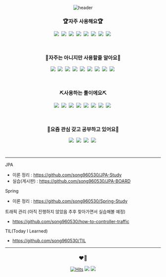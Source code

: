 <div align="center">
  
  ![header](https://capsule-render.vercel.app/api?type=slice&amp;color=008275&amp;height=200&amp;text=MunjunSong&amp;fontColor=fff&amp;fontAlign=70&amp;rotate=13&amp;fontAlignY=25&amp;desc=Developer&amp;descAlign=70.&amp;descAlignY=44)
  
  ### 🏆자주 사용해요🏆
  
  
  <p>
    <a href="#"><img src="https://img.shields.io/badge/-HTML-%23E34F26?style=flat-square&logo=HTML5&logoColor=white"/></a>&nbsp  
    <a href="#"><img src="https://img.shields.io/badge/-CSS3-%231572B6?style=flat-square&logo=CSS3&logoColor=white"/></a>&nbsp  
    <a href="#"><img src="https://img.shields.io/badge/-JavaScript-%23F7DF1E?style=flat-square&logo=JavaScript&logoColor=white"/></a>&nbsp  
    <a href="#"><img src="https://img.shields.io/badge/-jQuery-%230769AD?style=flat-square&logo=jQuery&logoColor=white"/></a>&nbsp
    <a href="#"><img src="https://img.shields.io/badge/-Java-%23007396?style=flat-square&logo=Java&logoColor=white"/></a>&nbsp  
    <a href="#"><img src="https://img.shields.io/badge/-Spring%20Boot-%236DB33F?style=flat-square&logo=Spring%20Boot&logoColor=white"/></a>&nbsp  
    <a href="#"><img src="https://img.shields.io/badge/-Spring%20Batch-%236DB33F?style=flat-square&logo=%20Boot&logoColor=white"/></a>&nbsp
    <a href="#"><img src="https://img.shields.io/badge/-Oracle-%23F80000?style=flat-square&logo=Oracle&logoColor=white"/></a>&nbsp
  </p> 
  <br/>
  
  ### 👏자주는 아니지만 사용할줄 알아요👏

  <p>
    <a href="#"><img src="https://img.shields.io/badge/-Spring%20Security-%236DB33F?style=flat-square&logo=Spring%20Security&logoColor=white"/></a>&nbsp
    <a href="#"><img src="https://img.shields.io/badge/-JSON%20Web%20Tokens-%23000000?style=flat-square&logo=JSON%20Web%20Tokens&logoColor=white"/></a>&nbsp
    <a href="#"><img src="https://img.shields.io/badge/-Docker-%232496ED?style=flat-square&logo=Docker&logoColor=white"/></a>&nbsp
    <a href="#"><img src="https://img.shields.io/badge/-Jenkins-%23D24939?style=flat-square&logo=Jenkins&logoColor=white"/></a>&nbsp
    <a href="#"><img src="https://img.shields.io/badge/-NGINX-%23009639?style=flat-square&logo=NGINX&logoColor=white"/></a>&nbsp 
    <a href="#"><img src="https://img.shields.io/badge/-Travis%20CI-%233EAAAF?style=flat-square&logo=Travis CI&logoColor=white"/></a>&nbsp
    <a href="#"><img src="https://img.shields.io/badge/-Linux-%23FCC624?style=flat-square&logo=Linux&logoColor=white"/></a>&nbsp
    <a href="#"><img src="https://img.shields.io/badge/-CentOS-%23262577?style=flat-square&logo=CentOS&logoColor=white"/></a>&nbsp
    <a href="#"><img src="https://img.shields.io/badge/-Python-%233776AB?style=flat-square&logo=Python&logoColor=white"/></a>&nbsp
  </p>
  <br/>

  ### ⛏사용하는 툴이에요⛏

  <p> 
    <a href="#"><img src="https://img.shields.io/badge/-IntelliJ%20IDEA-%23000000?style=flat-square&logo=IntelliJ%20IDEA&logoColor=white"/></a>&nbsp  
    <a href="#"><img src="https://img.shields.io/badge/-Windows-%230078D6?style=flat-square&logo=Windows&logoColor=white"/></a>&nbsp
    <a href="#"><img src="https://img.shields.io/badge/-Sourcetree-%230052CC?style=flat-square&logo=Sourcetree&logoColor=white"/></a>&nbsp  
    <a href="#"><img src="https://img.shields.io/badge/-Redmine-%23B32024?style=flat-square&logo=Redmine&logoColor=white"/></a>&nbsp
    <a href="#"><img src="https://img.shields.io/badge/-GitHub-%23181717?style=flat-square&logo=GitHub&logoColor=white"/></a>&nbsp
    <a href="#"><img src="https://img.shields.io/badge/-GitLab-%23FCA121?style=flat-square&logo=GitLab&logoColor=white"/></a>&nbsp
    <a href="#"><img src="https://img.shields.io/badge/-Slack-%234A154B?style=flat-square&logo=Slack&logoColor=white"/></a>&nbsp
    <a href="#"><img src="https://img.shields.io/badge/-Postman-%23FF6C37?style=flat-square&logo=Postman&logoColor=white"/></a>&nbsp
  </p> 
  <br/>

  ### 🧐요즘 관심 갖고 공부하고 있어요🧐

  <p>
    <a href="#"><img src="https://img.shields.io/badge/-Hibernate-%2359666C?style=flat-square&logo=Hibernate&logoColor=white"/></a>&nbsp
    <a href="#"><img src="https://img.shields.io/badge/-Spring%20Data%20JPA-%236DB33F?style=flat-square&logo=%20Boot&logoColor=white"/></a>&nbsp  
    <a href="#"><img src="https://img.shields.io/badge/-Query%20DSL-informational?style=flat-square&logo=&logoColor=white"/></a>&nbsp
    <a href="#"><img src="https://img.shields.io/badge/-Spring-%236DB33F?style=flat-square&logo=Spring&logoColor=white"/></a>&nbsp

  </p>
  <br/>
  
  <hr>
  
  
  <div align="left">
    
JPA
    
* 이론 정리 : https://github.com/song960530/JPA-Study <br/>
* 실습(게시판) : https://github.com/song960530/JPA-BOARD  <br/>
    
Spring
    
* 이론 정리 : https://github.com/song960530/Spring-Study <br/>

트래픽 관리 (아직 진행하지 않았음 추후 찾아가면서 실습해볼 예정)
* https://github.com/song960530/how-to-controller-traffic  <br/>
    
TIL(Today I Learned)
* https://github.com/song960530/TIL  <br/>
  </div>
  


  
  
  
  
  <hr>
  
  ### ❤💨

  [![Hits](https://hits.seeyoufarm.com/api/count/incr/badge.svg?url=https%3A%2F%2Fgithub.com%2Fsong960530&count_bg=%2379C83D&title_bg=%23555555&icon=github.svg&icon_color=%23E7E7E7&title=VISIT&edge_flat=false)](https://hits.seeyoufarm.com)
  <a href="https://www.instagram.com/munjunsong/" target="_blank"><img src="https://img.shields.io/badge/-Instagram-%23E4405F?style=flat-square&logo=Instagram&logoColor=white"/></a>
  <a href="mailto:song960530@naver.com"><img src="https://img.shields.io/badge/-Mail-%23EA4335?style=flat-square&logo=gmail&logoColor=white"/></a>
  
</div>
 
 
 
 
 


<!-- ![Footer](https://capsule-render.vercel.app/api?type=waving&color=gradient&height=200&section=footer) -->

<!--로고 사이트 https://simpleicons.org/ -->
<!--아이콘 사이트 https://shields.io/ -->
<!-- <a href="#"><img src="https://img.shields.io/badge/글씨랑색상?style=flat-square&logo=로고이름&logoColor=white"/></a>&nbsp -->  
  
<!-- 렌더링사이트 -->
<!-- https://github.com/kyechan99/capsule-render -->





